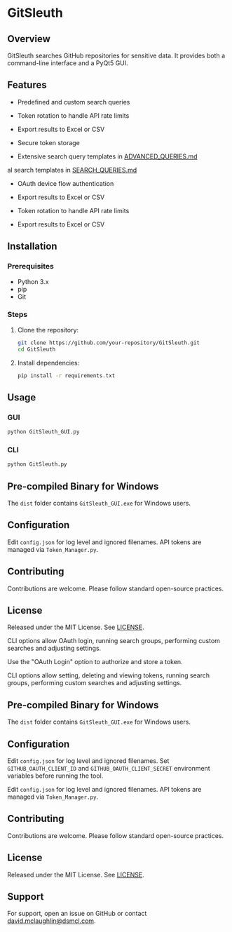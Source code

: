 # GitSleuth

## Overview

GitSleuth searches GitHub repositories for sensitive data. It provides both a command-line interface and a PyQt5 GUI.

## Features
* Predefined and custom search queries
* Token rotation to handle API rate limits
* Export results to Excel or CSV
* Secure token storage

* Extensive search query templates in [ADVANCED_QUERIES.md](ADVANCED_QUERIES.md)

al search templates in [SEARCH_QUERIES.md](SEARCH_QUERIES.md)

* OAuth device flow authentication
* Export results to Excel or CSV

* Token rotation to handle API rate limits
* Export results to Excel or CSV


## Installation

### Prerequisites
* Python 3.x
* pip
* Git

### Steps
1. Clone the repository:
   ```bash
   git clone https://github.com/your-repository/GitSleuth.git
   cd GitSleuth
   ```
2. Install dependencies:
   ```bash
   pip install -r requirements.txt
   ```

## Usage

### GUI
```bash
python GitSleuth_GUI.py
```

### CLI
```bash
python GitSleuth.py
```

## Pre-compiled Binary for Windows
The `dist` folder contains `GitSleuth_GUI.exe` for Windows users.

## Configuration
Edit `config.json` for log level and ignored filenames. API tokens are managed via `Token_Manager.py`.

## Contributing
Contributions are welcome. Please follow standard open-source practices.

## License
Released under the MIT License. See [LICENSE](LICENSE).


CLI options allow OAuth login, running search groups, performing custom searches and adjusting settings.

Use the "OAuth Login" option to authorize and store a token.

CLI options allow setting, deleting and viewing tokens, running search groups, performing custom searches and adjusting settings.


## Pre-compiled Binary for Windows
The `dist` folder contains `GitSleuth_GUI.exe` for Windows users.

## Configuration

Edit `config.json` for log level and ignored filenames. Set `GITHUB_OAUTH_CLIENT_ID` and `GITHUB_OAUTH_CLIENT_SECRET` environment variables before running the tool.

Edit `config.json` for log level and ignored filenames. API tokens are managed via `Token_Manager.py`.



## Contributing
Contributions are welcome. Please follow standard open-source practices.

## License
Released under the MIT License. See [LICENSE](LICENSE).

## Support
For support, open an issue on GitHub or contact david.mclaughlin@dsmcl.com.
